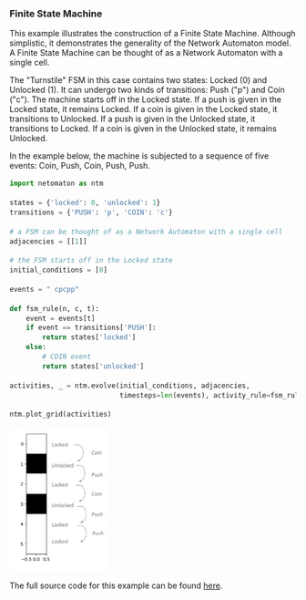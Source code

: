### Finite State Machine

This example illustrates the construction of a Finite State Machine.
Although simplistic, it demonstrates the generality of the Network
Automaton model. A Finite State Machine can be thought of as a Network
Automaton with a single cell.

The "Turnstile" FSM in this case contains two states: Locked (0) and Unlocked (1).
It can undergo two kinds of transitions: Push ("p") and Coin ("c").
The machine starts off in the Locked state.
If a push is given in the Locked state, it remains Locked.
If a coin is given in the Locked state, it transitions to Unlocked.
If a push is given in the Unlocked state, it transitions to Locked.
If a coin is given in the Unlocked state, it remains Unlocked.

In the example below, the machine is subjected to a sequence of five
events: Coin, Push, Coin, Push, Push.

```python
import netomaton as ntm

states = {'locked': 0, 'unlocked': 1}
transitions = {'PUSH': 'p', 'COIN': 'c'}

# a FSM can be thought of as a Network Automaton with a single cell
adjacencies = [[1]]

# the FSM starts off in the Locked state
initial_conditions = [0]

events = " cpcpp"

def fsm_rule(n, c, t):
    event = events[t]
    if event == transitions['PUSH']:
        return states['locked']
    else:
        # COIN event
        return states['unlocked']

activities, _ = ntm.evolve(initial_conditions, adjacencies,
                           timesteps=len(events), activity_rule=fsm_rule)

ntm.plot_grid(activities)
```

<img src="../../resources/fsm.png" width="35%"/>

The full source code for this example can be found [here](finite_state_machine_demo.py).